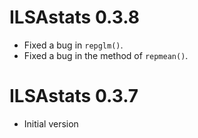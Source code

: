 # ILSAstats 0.3.8
- Fixed a bug in `repglm()`.
- Fixed a bug in the method of `repmean()`.


# ILSAstats 0.3.7
 - Initial version
